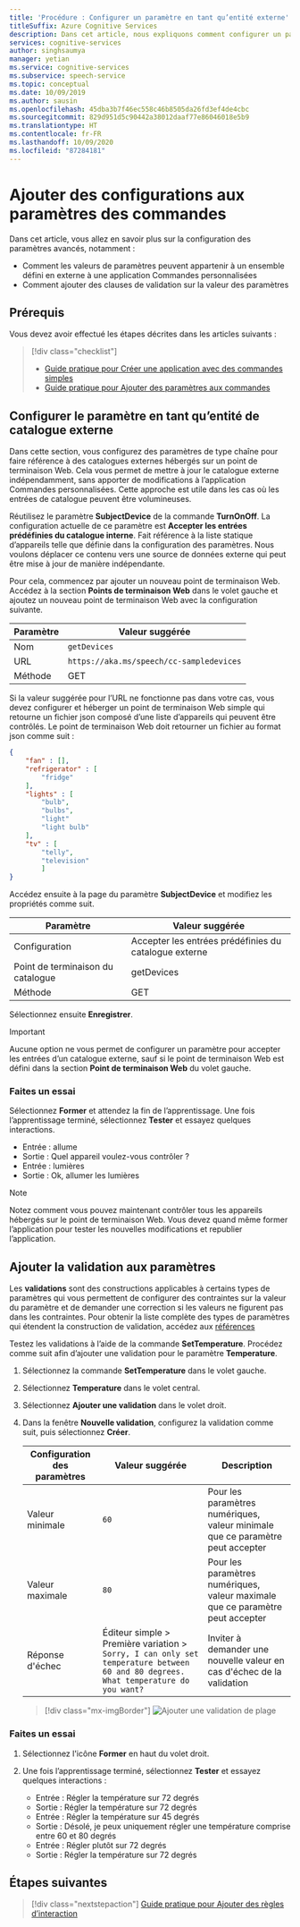 ```yaml
---
title: 'Procédure : Configurer un paramètre en tant qu’entité externe'
titleSuffix: Azure Cognitive Services
description: Dans cet article, nous expliquons comment configurer un paramètre de chaîne pour faire référence au catalogue exposé sur un point de terminaison Web.
services: cognitive-services
author: singhsaumya
manager: yetian
ms.service: cognitive-services
ms.subservice: speech-service
ms.topic: conceptual
ms.date: 10/09/2019
ms.author: sausin
ms.openlocfilehash: 45dba3b7f46ec558c46b8505da26fd3ef4de4cbc
ms.sourcegitcommit: 829d951d5c90442a38012daaf77e86046018e5b9
ms.translationtype: HT
ms.contentlocale: fr-FR
ms.lasthandoff: 10/09/2020
ms.locfileid: "87284181"
---
```

# <a name="add-configurations-to-commands-parameters"></a>Ajouter des configurations aux paramètres des commandes

Dans cet article, vous allez en savoir plus sur la configuration des paramètres avancés, notamment :

 - Comment les valeurs de paramètres peuvent appartenir à un ensemble défini en externe à une application Commandes personnalisées
 - Comment ajouter des clauses de validation sur la valeur des paramètres

## <a name="prerequisites"></a>Prérequis

Vous devez avoir effectué les étapes décrites dans les articles suivants :

> [!div class="checklist"]
> * [Guide pratique pour Créer une application avec des commandes simples](./how-to-custom-commands-create-application-with-simple-commands.md)
> * [Guide pratique pour Ajouter des paramètres aux commandes](./how-to-custom-commands-add-parameters-to-commands.md)


## <a name="configure-parameter-as-external-catalog-entity"></a>Configurer le paramètre en tant qu’entité de catalogue externe

Dans cette section, vous configurez des paramètres de type chaîne pour faire référence à des catalogues externes hébergés sur un point de terminaison Web. Cela vous permet de mettre à jour le catalogue externe indépendamment, sans apporter de modifications à l’application Commandes personnalisées. Cette approche est utile dans les cas où les entrées de catalogue peuvent être volumineuses.

Réutilisez le paramètre **SubjectDevice** de la commande **TurnOnOff**. La configuration actuelle de ce paramètre est **Accepter les entrées prédéfinies du catalogue interne**. Fait référence à la liste statique d’appareils telle que définie dans la configuration des paramètres. Nous voulons déplacer ce contenu vers une source de données externe qui peut être mise à jour de manière indépendante.

Pour cela, commencez par ajouter un nouveau point de terminaison Web. Accédez à la section **Points de terminaison Web** dans le volet gauche et ajoutez un nouveau point de terminaison Web avec la configuration suivante.

| Paramètre | Valeur suggérée |
|----|----|
| Nom | `getDevices` |
| URL | `https://aka.ms/speech/cc-sampledevices` |
| Méthode | GET |


Si la valeur suggérée pour l’URL ne fonctionne pas dans votre cas, vous devez configurer et héberger un point de terminaison Web simple qui retourne un fichier json composé d’une liste d’appareils qui peuvent être contrôlés. Le point de terminaison Web doit retourner un fichier au format json comme suit :
    
```json
{
    "fan" : [],
    "refrigerator" : [
        "fridge"
    ],
    "lights" : [
        "bulb",
        "bulbs",
        "light"
        "light bulb"
    ],
    "tv" : [
        "telly",
        "television"
        ]
}

```


Accédez ensuite à la page du paramètre **SubjectDevice** et modifiez les propriétés comme suit.

| Paramètre | Valeur suggérée |
| ----| ---- |
| Configuration | Accepter les entrées prédéfinies du catalogue externe |                               
| Point de terminaison du catalogue | getDevices |
| Méthode | GET |

Sélectionnez ensuite **Enregistrer**.

> [!IMPORTANT]
> Aucune option ne vous permet de configurer un paramètre pour accepter les entrées d’un catalogue externe, sauf si le point de terminaison Web est défini dans la section **Point de terminaison Web** du volet gauche.

### <a name="try-it-out"></a>Faites un essai

Sélectionnez **Former** et attendez la fin de l’apprentissage. Une fois l’apprentissage terminé, sélectionnez **Tester** et essayez quelques interactions.

* Entrée : allume
* Sortie : Quel appareil voulez-vous contrôler ?
* Entrée : lumières
* Sortie : Ok, allumer les lumières

> [!NOTE]
> Notez comment vous pouvez maintenant contrôler tous les appareils hébergés sur le point de terminaison Web. Vous devez quand même former l’application pour tester les nouvelles modifications et republier l’application.

## <a name="add-validation-to-parameters"></a>Ajouter la validation aux paramètres

Les **validations** sont des constructions applicables à certains types de paramètres qui vous permettent de configurer des contraintes sur la valeur du paramètre et de demander une correction si les valeurs ne figurent pas dans les contraintes. Pour obtenir la liste complète des types de paramètres qui étendent la construction de validation, accédez aux [références](./custom-commands-references.md)

Testez les validations à l’aide de la commande **SetTemperature**. Procédez comme suit afin d’ajouter une validation pour le paramètre **Temperature**.

1. Sélectionnez la commande **SetTemperature** dans le volet gauche.
1. Sélectionnez **Temperature** dans le volet central.
1. Sélectionnez **Ajouter une validation** dans le volet droit.
1. Dans la fenêtre **Nouvelle validation**, configurez la validation comme suit, puis sélectionnez **Créer**.


    | Configuration des paramètres | Valeur suggérée | Description |
    | ---- | ---- | ---- |
    | Valeur minimale | `60` | Pour les paramètres numériques, valeur minimale que ce paramètre peut accepter |
    | Valeur maximale | `80` | Pour les paramètres numériques, valeur maximale que ce paramètre peut accepter |
    | Réponse d'échec |  Éditeur simple > Première variation > `Sorry, I can only set temperature between 60 and 80 degrees. What temperature do you want?` | Inviter à demander une nouvelle valeur en cas d'échec de la validation |

    > [!div class="mx-imgBorder"]
    > ![Ajouter une validation de plage](media/custom-commands/add-validations-temperature.png)

### <a name="try-it-out"></a>Faites un essai

1. Sélectionnez l'icône **Former** en haut du volet droit.

1. Une fois l’apprentissage terminé, sélectionnez **Tester** et essayez quelques interactions :

    - Entrée : Régler la température sur 72 degrés
    - Sortie : Régler la température sur 72 degrés
    - Entrée : Régler la température sur 45 degrés
    - Sortie : Désolé, je peux uniquement régler une température comprise entre 60 et 80 degrés
    - Entrée : Régler plutôt sur 72 degrés
    - Sortie : Régler la température sur 72 degrés

## <a name="next-steps"></a>Étapes suivantes

> [!div class="nextstepaction"]
> [Guide pratique pour Ajouter des règles d’interaction](./how-to-custom-commands-add-interaction-rules.md)
